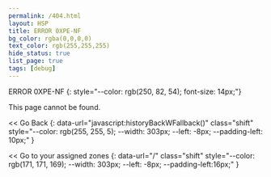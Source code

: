 ```yaml
---
permalink: /404.html
layout: HSP
title: ERROR 0XPE-NF
bg_color: rgba(0,0,0,0)
text_color: rgb(255,255,255)
hide_status: true
list_page: true
tags: [debug]
---
```


ERROR 0XPE-NF
{: style="--color: rgb(250, 82, 54); font-size: 14px;"}

This page cannot be found.

\<< Go Back
{: data-url="javascript:historyBackWFallback()" class="shift" style="--color: rgb(255, 255, 5); --width: 303px; --left: -8px; --padding-left: 10px;" }

\<< Go to your assigned zones
{: data-url="/" class="shift" style="--color: rgb(171, 171, 169); --width: 303px; --left: -8px; --padding-left:16px;" }
